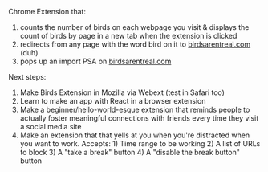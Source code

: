 Chrome Extension that:

1) counts the number of birds on each webpage you visit
    & displays the count of birds by page in a new tab when the extension is clicked
2) redirects from any page with the word bird on it to [birdsarentreal.com](http://birdsarentreal.com) (duh)
3) pops up an import PSA on [birdsarentreal.com](http://birdsarentreal.com) 

Next steps:

1) Make Birds Extension in Mozilla via Webext (test in Safari too)
2) Learn to make an app with React in a browser extension
3) Make a beginner/hello-world-esque extension that reminds people to actually foster meaningful connections with friends every time they visit a social media site
4) Make an extension that that yells at you when you're distracted when you want to work.
    Accepts:
        1) Time range to be working
        2) A list of URLs to block
        3) A "take a break" button
        4) A "disable the break button" button

